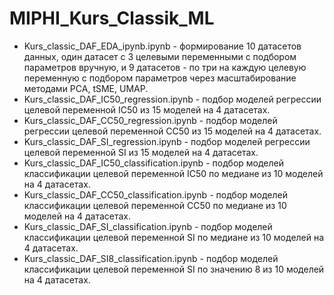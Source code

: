 # MIPHI_Kurs_Classik_ML
* Kurs_classic_DAF_EDA_ipynb.ipynb - формирование 10 датасетов данных, один датасет с 3 целевыми переменными с подбором параметров вручную, и 9 датасетов - по три на каждую целевую переменную с подбором параметров через масштабирование методами PCA, tSME, UMAP.
* Kurs_classic_DAF_IC50_regression.ipynb - подбор моделей регрессии целевой переменной IC50 из 15 моделей на 4 датасетах.
* Kurs_classic_DAF_СC50_regression.ipynb - подбор моделей регрессии целевой переменной СC50 из 15 моделей на 4 датасетах.
* Kurs_classic_DAF_SI_regression.ipynb - подбор моделей регрессии целевой переменной SI из 15 моделей на 4 датасетах.
* Kurs_classic_DAF_IC50_classification.ipynb - подбор моделей классификации целевой переменной IC50 по медиане из 10 моделей на 4 датасетах.
* Kurs_classic_DAF_СC50_classification.ipynb - подбор моделей классификации целевой переменной СC50 по медиане из 10 моделей на 4 датасетах.
* Kurs_classic_DAF_SI_classification.ipynb - подбор моделей классификации целевой переменной SI по медиане из 10 моделей на 4 датасетах.
* Kurs_classic_DAF_SI8_classification.ipynb - подбор моделей классификации целевой переменной SI по значению 8 из 10 моделей на 4 датасетах.
